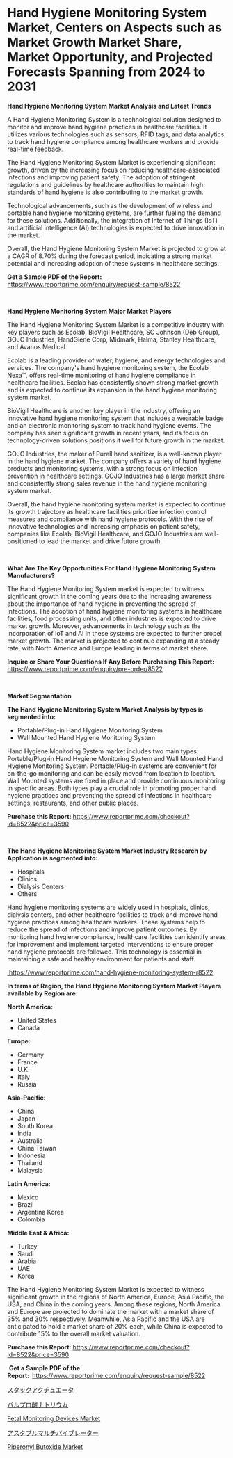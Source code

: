 <p><h1>Hand Hygiene Monitoring System Market, Centers on Aspects such as Market Growth Market Share, Market Opportunity, and Projected Forecasts Spanning from 2024 to 2031</h1></p><p><strong>Hand Hygiene Monitoring System Market Analysis and Latest Trends</strong></p>
<p><p>A Hand Hygiene Monitoring System is a technological solution designed to monitor and improve hand hygiene practices in healthcare facilities. It utilizes various technologies such as sensors, RFID tags, and data analytics to track hand hygiene compliance among healthcare workers and provide real-time feedback.</p><p>The Hand Hygiene Monitoring System Market is experiencing significant growth, driven by the increasing focus on reducing healthcare-associated infections and improving patient safety. The adoption of stringent regulations and guidelines by healthcare authorities to maintain high standards of hand hygiene is also contributing to the market growth.</p><p>Technological advancements, such as the development of wireless and portable hand hygiene monitoring systems, are further fueling the demand for these solutions. Additionally, the integration of Internet of Things (IoT) and artificial intelligence (AI) technologies is expected to drive innovation in the market.</p><p>Overall, the Hand Hygiene Monitoring System Market is projected to grow at a CAGR of 8.70% during the forecast period, indicating a strong market potential and increasing adoption of these systems in healthcare settings.</p></p>
<p><strong>Get a Sample PDF of the Report:&nbsp;</strong> <a href="https://www.reportprime.com/enquiry/request-sample/8522">https://www.reportprime.com/enquiry/request-sample/8522</a></p>
<p>&nbsp;</p>
<p><strong>Hand Hygiene Monitoring System Major Market Players</strong></p>
<p><p>The Hand Hygiene Monitoring System Market is a competitive industry with key players such as Ecolab, BioVigil Healthcare, SC Johnson (Deb Group), GOJO Industries, HandGiene Corp, Midmark, Halma, Stanley Healthcare, and Avanos Medical.</p><p>Ecolab is a leading provider of water, hygiene, and energy technologies and services. The company's hand hygiene monitoring system, the Ecolab Nexa™, offers real-time monitoring of hand hygiene compliance in healthcare facilities. Ecolab has consistently shown strong market growth and is expected to continue its expansion in the hand hygiene monitoring system market.</p><p>BioVigil Healthcare is another key player in the industry, offering an innovative hand hygiene monitoring system that includes a wearable badge and an electronic monitoring system to track hand hygiene events. The company has seen significant growth in recent years, and its focus on technology-driven solutions positions it well for future growth in the market.</p><p>GOJO Industries, the maker of Purell hand sanitizer, is a well-known player in the hand hygiene market. The company offers a variety of hand hygiene products and monitoring systems, with a strong focus on infection prevention in healthcare settings. GOJO Industries has a large market share and consistently strong sales revenue in the hand hygiene monitoring system market.</p><p>Overall, the hand hygiene monitoring system market is expected to continue its growth trajectory as healthcare facilities prioritize infection control measures and compliance with hand hygiene protocols. With the rise of innovative technologies and increasing emphasis on patient safety, companies like Ecolab, BioVigil Healthcare, and GOJO Industries are well-positioned to lead the market and drive future growth.</p></p>
<p>&nbsp;</p>
<p><strong>What Are The Key Opportunities For Hand Hygiene Monitoring System Manufacturers?</strong></p>
<p><p>The Hand Hygiene Monitoring System market is expected to witness significant growth in the coming years due to the increasing awareness about the importance of hand hygiene in preventing the spread of infections. The adoption of hand hygiene monitoring systems in healthcare facilities, food processing units, and other industries is expected to drive market growth. Moreover, advancements in technology such as the incorporation of IoT and AI in these systems are expected to further propel market growth. The market is projected to continue expanding at a steady rate, with North America and Europe leading in terms of market share.</p></p>
<p><strong>Inquire or Share Your Questions If Any Before Purchasing This Report:</strong> <a href="https://www.reportprime.com/enquiry/pre-order/8522">https://www.reportprime.com/enquiry/pre-order/8522</a></p>
<p>&nbsp;</p>
<p><strong>Market Segmentation</strong></p>
<p><strong>The Hand Hygiene Monitoring System Market Analysis by types is segmented into:</strong></p>
<p><ul><li>Portable/Plug-in Hand Hygiene Monitoring System</li><li>Wall Mounted Hand Hygiene Monitoring System</li></ul></p>
<p><p>Hand Hygiene Monitoring System market includes two main types: Portable/Plug-in Hand Hygiene Monitoring System and Wall Mounted Hand Hygiene Monitoring System. Portable/Plug-in systems are convenient for on-the-go monitoring and can be easily moved from location to location. Wall Mounted systems are fixed in place and provide continuous monitoring in specific areas. Both types play a crucial role in promoting proper hand hygiene practices and preventing the spread of infections in healthcare settings, restaurants, and other public places.</p></p>
<p><strong>Purchase this Report:&nbsp;</strong><a href="https://www.reportprime.com/checkout?id=8522&price=3590">https://www.reportprime.com/checkout?id=8522&price=3590</a></p>
<p>&nbsp;</p>
<p><strong>The Hand Hygiene Monitoring System Market Industry Research by Application is segmented into:</strong></p>
<p><ul><li>Hospitals</li><li>Clinics</li><li>Dialysis Centers</li><li>Others</li></ul></p>
<p><p>Hand hygiene monitoring systems are widely used in hospitals, clinics, dialysis centers, and other healthcare facilities to track and improve hand hygiene practices among healthcare workers. These systems help to reduce the spread of infections and improve patient outcomes. By monitoring hand hygiene compliance, healthcare facilities can identify areas for improvement and implement targeted interventions to ensure proper hand hygiene protocols are followed. This technology is essential in maintaining a safe and healthy environment for patients and staff.</p></p>
<p><a href="https://www.reportprime.com/hand-hygiene-monitoring-system-r8522">&nbsp;https://www.reportprime.com/hand-hygiene-monitoring-system-r8522</a></p>
<p><strong>In terms of Region, the Hand Hygiene Monitoring System Market Players available by Region are:</strong></p>
<p>
    <p> <strong> North America: </strong>
        <ul>
            <li>United States</li>
            <li>Canada</li>
        </ul>
        </p> 
    <p> <strong> Europe: </strong>
        <ul>
            <li>Germany</li>
            <li>France</li>
            <li>U.K.</li>
            <li>Italy</li>
            <li>Russia</li>
        </ul>
        </p> 
    <p> <strong> Asia-Pacific: </strong>
        <ul>
            <li>China</li>
            <li>Japan</li>
            <li>South Korea</li>
            <li>India</li>
            <li>Australia</li>
            <li>China Taiwan</li>
            <li>Indonesia</li>
            <li>Thailand</li>
            <li>Malaysia</li>
        </ul>
        </p> 
    <p> <strong> Latin America: </strong>
        <ul>
            <li>Mexico</li>
            <li>Brazil</li>
            <li>Argentina Korea</li>
            <li>Colombia</li>
        </ul>
        </p> 
    <p> <strong> Middle East & Africa: </strong>
        <ul>
            <li>Turkey</li>
            <li>Saudi</li>
            <li>Arabia</li>
            <li>UAE</li>
            <li>Korea</li>
        </ul>
    </p>
    </p>
<p><p>The Hand Hygiene Monitoring System Market is expected to witness significant growth in the regions of North America, Europe, Asia Pacific, the USA, and China in the coming years. Among these regions, North America and Europe are projected to dominate the market with a market share of 35% and 30% respectively. Meanwhile, Asia Pacific and the USA are anticipated to hold a market share of 20% each, while China is expected to contribute 15% to the overall market valuation.</p></p>
<p><strong>Purchase this Report: </strong><a href="https://www.reportprime.com/checkout?id=8522&price=3590">https://www.reportprime.com/checkout?id=8522&price=3590</a></p>
<p>&nbsp;<strong>Get a Sample PDF of the Report:&nbsp;&nbsp;</strong><a href="https://www.reportprime.com/enquiry/request-sample/8522">https://www.reportprime.com/enquiry/request-sample/8522</a></p>
<p><strong></strong></p>
<p><p><a href="https://medium.com/@camilcosta76856/%E3%82%B9%E3%82%BF%E3%83%83%E3%82%AF%E3%82%A2%E3%82%AF%E3%83%81%E3%83%A5%E3%82%A8%E3%83%BC%E3%82%BF%E3%83%BC%E5%B8%82%E5%A0%B4%E3%81%AE%E5%88%86%E6%9E%90-%E3%82%B0%E3%83%AD%E3%83%BC%E3%83%90%E3%83%AB%E7%94%A3%E6%A5%AD%E3%81%AE%E8%A6%8B%E9%80%9A%E3%81%97%E3%81%A8%E4%BA%88%E6%B8%AC-2024%E5%B9%B4%E3%81%8B%E3%82%892031%E5%B9%B4-15993a5b710b">スタックアクチュエータ</a></p><p><a href="https://github.com/KaydenJohns1964/Market-Research-Report-List-1/blob/main/543085322946.md">バルプロ酸ナトリウム</a></p><p><a href="https://github.com/mancsybtousav/Market-Research-Report-List-2/blob/main/fetal-monitoring-devices-market.md">Fetal Monitoring Devices Market</a></p><p><a href="https://medium.com/@wadeavis5656202/%E3%82%A2%E3%82%B9%E3%82%BF%E3%83%96%E3%83%AB%E3%83%9E%E3%83%AB%E3%83%81%E3%83%90%E3%82%A4%E3%83%96%E3%83%AC%E3%83%BC%E3%82%BF%E3%83%BC%E3%81%AE%E5%B8%82%E5%A0%B4%E8%AA%BF%E6%9F%BB%E3%83%AC%E3%83%9D%E3%83%BC%E3%83%88-%E3%81%9D%E3%81%AE%E6%AD%B4%E5%8F%B2%E3%81%A82024%E5%B9%B4%E3%81%8B%E3%82%892031%E5%B9%B4%E3%81%BE%E3%81%A7%E3%81%AE%E4%BA%88%E6%B8%AC-acd899cf09ac">アスタブルマルチバイブレーター</a></p><p><a href="https://www.linkedin.com/pulse/piperonyl-butoxide-market-size-growth-segmentation-regional-5uife?trackingId=CnQNvcMQMbuD2yRkDdRnQg%3D%3D">Piperonyl Butoxide Market</a></p></p>